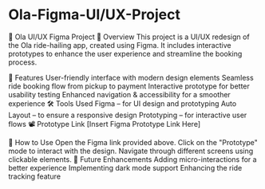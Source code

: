 # Ola-Figma-UI/UX-Project
🚖 Ola UI/UX Figma Project
📌 Overview
This project is a UI/UX redesign of the Ola ride-hailing app, created using Figma. It includes interactive prototypes to enhance the user experience and streamline the booking process.

🎯 Features
User-friendly interface with modern design elements
Seamless ride booking flow from pickup to payment
Interactive prototype for better usability testing
Enhanced navigation & accessibility for a smoother experience
🛠️ Tools Used
Figma – for UI design and prototyping
Auto Layout – to ensure a responsive design
Prototyping – for interactive user flows
📽️ Prototype Link
[Insert Figma Prototype Link Here]

📌 How to Use
Open the Figma link provided above.
Click on the "Prototype" mode to interact with the design.
Navigate through different screens using clickable elements.
🚀 Future Enhancements
Adding micro-interactions for a better experience
Implementing dark mode support
Enhancing the ride tracking feature
